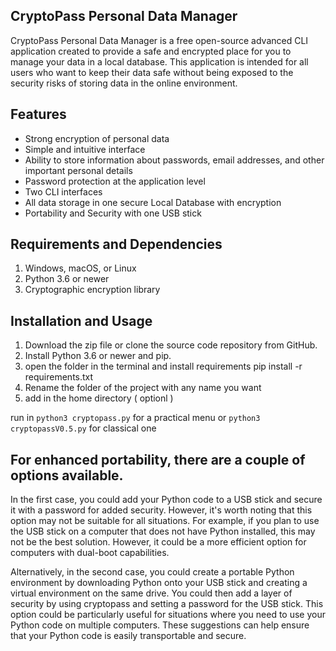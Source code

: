 ## CryptoPass Personal Data Manager

CryptoPass Personal Data Manager is a free open-source advanced CLI application created to provide a safe and encrypted place for you to manage your data in a local database. This application is intended for all users who want to keep their data safe without being exposed to the security risks of storing data in the online environment.

## Features

- Strong encryption of personal data
- Simple and intuitive interface
- Ability to store information about passwords, email addresses, and other important personal details
- Password protection at the application level
- Two CLI interfaces
- All data storage in one secure Local Database with encryption
- Portability and Security with one USB stick

## Requirements and Dependencies

1) Windows, macOS, or Linux
2) Python 3.6 or newer
3) Cryptographic encryption library

## Installation and Usage

1) Download the zip file or clone the source code repository from GitHub.
2) Install Python 3.6 or newer and pip.
3) open the folder in the terminal and install requirements pip install -r requirements.txt
4) Rename the folder of the project with any name you want
5) add in the home directory ( optionl )

run in `python3 cryptopass.py` for a practical menu or `python3 cryptopassV0.5.py` for classical one

## For enhanced portability, there are a couple of options available.

In the first case, you could add your Python code to a USB stick and secure it with a password for added security. However, it's worth noting that this option may not be suitable for all situations. For example, if you plan to use the USB stick on a computer that does not have Python installed, this may not be the best solution. However, it could be a more efficient option for computers with dual-boot capabilities.

Alternatively, in the second case, you could create a portable Python environment by downloading Python onto your USB stick and creating a virtual environment on the same drive. You could then add a layer of security by using cryptopass and setting a password for the USB stick. This option could be particularly useful for situations where you need to use your Python code on multiple computers.
These suggestions can help ensure that your Python code is easily transportable and secure.
